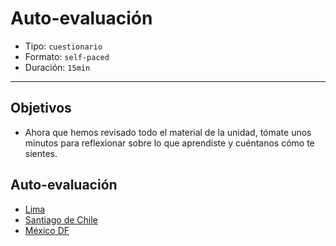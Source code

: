 # Auto-evaluación

- Tipo: `cuestionario`
- Formato: `self-paced`
- Duración: `15min`

***

## Objetivos

- Ahora que hemos revisado todo el material de la unidad, tómate unos minutos
para reflexionar sobre lo que aprendiste y cuéntanos cómo te sientes.

## Auto-evaluación
- [Lima](https://goo.gl/forms/MdPiG2hIZvoFaFPJ3)
- [Santiago de Chile]()
- [México DF](https://goo.gl/forms/AcMMoFnDvMpdK3q73)
